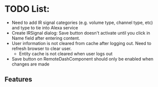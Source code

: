 # TODO List:

- Need to add IR signal categories (e.g. volume type, channel type, etc) and type to tie into Alexa service
- Create IRSignal dialog: Save button doesn't activate until you click in Name field after entering content.
- User information is not cleared from cache after logging out. Need to refresh browser to clear user.
  - Entity cache is not cleared when user logs out
- Save button on RemoteDashComponent should only be enabled when changes are made

## Features

